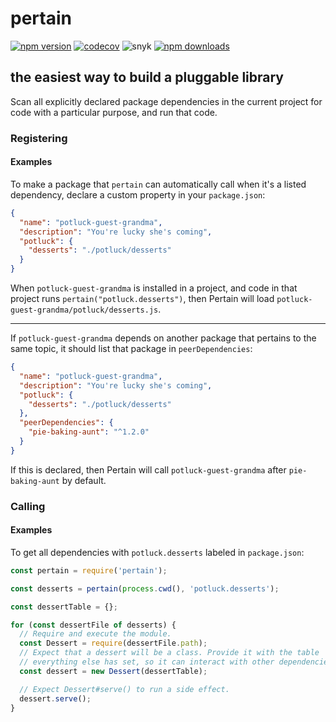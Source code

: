 # pertain

[![npm version](https://img.shields.io/npm/v/pertain)](https://npmjs.com/package/pertain)
[![codecov](https://codecov.io/gh/zetlen/pertain/branch/master/graph/badge.svg)](https://codecov.io/gh/zetlen/pertain)
![snyk](https://img.shields.io/snyk/vulnerabilities/npm/pertain)
[![npm downloads](https://img.shields.io/npm/dt/pertain?logo=npm)](https://npmjs.com/package/pertain)

## the easiest way to build a pluggable library

Scan all explicitly declared package dependencies in the current project for code with a particular purpose, and run that code.

### Registering

#### Examples

To make a package that `pertain` can automatically call when it's a listed dependency, declare a custom property in your `package.json`:

```json
{
  "name": "potluck-guest-grandma",
  "description": "You're lucky she's coming",
  "potluck": {
    "desserts": "./potluck/desserts"
  }
}
```

When `potluck-guest-grandma` is installed in a project, and code in that project runs `pertain("potluck.desserts")`, then Pertain will load `potluck-guest-grandma/potluck/desserts.js`.

---

If `potluck-guest-grandma` depends on another package that pertains to the same topic, it should list that package in `peerDependencies`:

```json
{
  "name": "potluck-guest-grandma",
  "description": "You're lucky she's coming",
  "potluck": {
    "desserts": "./potluck/desserts"
  },
  "peerDependencies": {
    "pie-baking-aunt": "^1.2.0"
  }
}
```

If this is declared, then Pertain will call `potluck-guest-grandma` after `pie-baking-aunt` by default.

### Calling

#### Examples

To get all dependencies with `potluck.desserts` labeled in `package.json`:

```js
const pertain = require('pertain');

const desserts = pertain(process.cwd(), 'potluck.desserts');

const dessertTable = {};

for (const dessertFile of desserts) {
  // Require and execute the module.
  const Dessert = require(dessertFile.path);
  // Expect that a dessert will be a class. Provide it with the table
  // everything else has set, so it can interact with other dependencies.
  const dessert = new Dessert(dessertTable);

  // Expect Dessert#serve() to run a side effect.
  dessert.serve();
}
```
